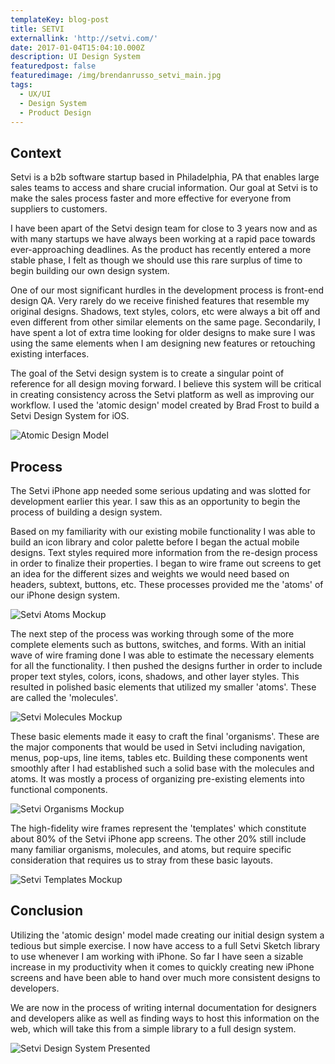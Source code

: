 ```yaml
---
templateKey: blog-post
title: SETVI
externallink: 'http://setvi.com/'
date: 2017-01-04T15:04:10.000Z
description: UI Design System
featuredpost: false
featuredimage: /img/brendanrusso_setvi_main.jpg
tags:
  - UX/UI
  - Design System
  - Product Design
---
```

## Context
Setvi is a b2b software startup based in Philadelphia, PA that enables large sales teams to access and share crucial information. Our goal at Setvi is to make the sales process faster and more effective for everyone from suppliers to customers.

I have been apart of the Setvi design team for close to 3 years now and as with many startups we have always been working at a rapid pace towards ever-approaching deadlines. As the product has recently entered a more stable phase, I felt as though we should use this rare surplus of time to begin building our own design system. 

One of our most significant hurdles in the development process is front-end design QA. Very rarely do we receive finished features that resemble my original designs. Shadows, text styles, colors, etc were always a bit off and even different from other similar elements on the same page. Secondarily, I have spent a lot of extra time looking for older designs to make sure I was using the same elements when I am designing new features or retouching existing interfaces.

The goal of the Setvi design system is to create a singular point of reference for all design moving forward. I believe this system will be critical in creating consistency across the Setvi platform as well as improving our workflow. I used the 'atomic design' model created by Brad Frost to build a Setvi Design System for iOS.

![Atomic Design Model](//a.storyblok.com/f/52110/2000x502/d818df32df/brendanrusso_setvi_atomicdesign.jpeg)

## Process
The Setvi iPhone app needed some serious updating and was slotted for development earlier this year. I saw this as an opportunity to begin the process of building a design system. 

Based on my familiarity with our existing mobile functionality I was able to build an icon library and color palette before I began the actual mobile designs. Text styles required more information from the re-design process in order to finalize their properties. I began to wire frame out screens to get an idea for the different sizes and weights we would need based on headers, subtext, buttons, etc. These processes provided me the 'atoms' of our iPhone design system.

![Setvi Atoms Mockup](//a.storyblok.com/f/52110/1080x583/5d2b80f2fa/brendanrusso_setvi_atoms.jpg)

The next step of the process was working through some of the more complete elements such as buttons, switches, and forms. With an initial wave of wire framing done I was able to estimate the necessary elements for all the functionality. I then pushed the designs further in order to include proper text styles, colors, icons, shadows, and other layer styles. This resulted in polished basic elements that utilized my smaller 'atoms'. These are called the 'molecules'.

![Setvi Molecules Mockup](//a.storyblok.com/f/52110/1080x583/8a0491acda/brendanrusso_setvi_molecules.jpg)

These basic elements made it easy to craft the final 'organisms'. These are the major components that would be used in Setvi including navigation, menus, pop-ups, line items, tables etc. Building these components went smoothly after I had established such a solid base with the molecules and atoms. It was mostly a process of organizing pre-existing elements into functional components. 

![Setvi Organisms Mockup](//a.storyblok.com/f/52110/1080x583/4cfee473e5/brendanrusso_setvi_organisms.jpg)

The high-fidelity wire frames represent the 'templates' which constitute about 80% of the Setvi iPhone app screens. The other 20% still include many familiar organisms, molecules, and atoms, but require specific consideration that requires us to stray from these basic layouts.

![Setvi Templates Mockup](//a.storyblok.com/f/52110/1080x583/c72aeddb6c/brendanrusso_setvi_templates.jpg)

## Conclusion
Utilizing the 'atomic design' model made creating our initial design system a tedious but simple exercise. I now have access to a full Setvi Sketch library to use whenever I am working with iPhone. So far I have seen a sizable increase in my productivity when it comes to quickly creating new iPhone screens and have been able to hand over much more consistent designs to developers. 

We are now in the process of writing internal documentation for designers and developers alike as well as finding ways to host this information on the web, which will take this from a simple library to a full design system. 

![Setvi Design System Presented](//a.storyblok.com/f/52110/1920x1036/1d9538ac80/brendanrusso_setvi_designsystem.jpg)
